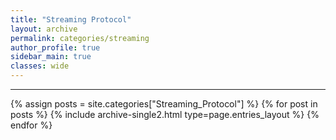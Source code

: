 ```yaml
---
title: "Streaming Protocol"
layout: archive
permalink: categories/streaming
author_profile: true
sidebar_main: true
classes: wide
---
```


***

{% assign posts = site.categories["Streaming_Protocol"] %}
{% for post in posts %} {% include archive-single2.html type=page.entries_layout %} {% endfor %}